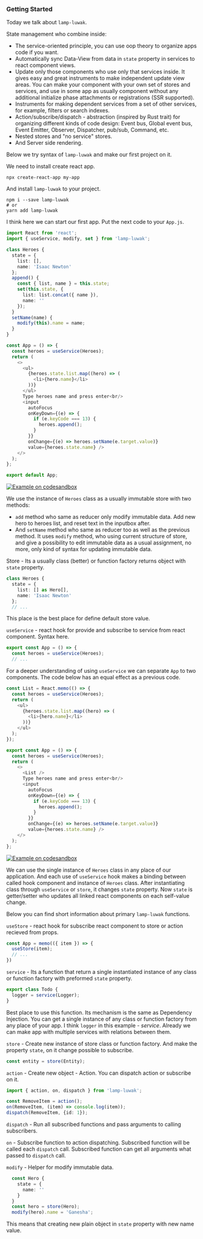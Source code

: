 ### Getting Started

Today we talk about `lamp-luwak`.

State management who combine inside:
- The service-oriented principle, you can use oop theory to organize apps code if you want.
- Automatically sync Data-View from data in `state` property in services to react component views.
- Update only those components who use only that services inside. It gives easy and great instruments to make independent update view areas. You can make your component with your own set of stores and services, and use in some app as usually component without any additional initialize phase attachments or registrations (SSR supported).
- Instruments for making dependent services from a set of other services, for example, filters or search indexes.
- Action/subscribe/dispatch - abstraction (inspired by Rust trait) for organizing different kinds of code design: Event bus, Global event bus, Event Emitter, Observer, Dispatcher, pub/sub, Command, etc.
- Nested stores and "no service" stores.
- And Server side rendering.

Below we try syntax of `lamp-luwak` and make our first project on it.

We need to install create react app.

```
npx create-react-app my-app
```

And install `lamp-luwak` to your project.

```
npm i --save lamp-luwak
# or
yarn add lamp-luwak
```

I think here we can start our first app. Put the next code to your `App.js`.

```typescript
import React from 'react';
import { useService, modify, set } from 'lamp-luwak';

class Heroes {
  state = {
    list: [],
    name: 'Isaac Newton'
  };
  append() {
    const { list, name } = this.state;
    set(this.state, {
      list: list.concat({ name }),
      name: ''
    });
  }
  setName(name) {
    modify(this).name = name;
  }
}

const App = () => {
  const heroes = useService(Heroes);
  return (
    <>
      <ul>
        {heroes.state.list.map((hero) => (
          <li>{hero.name}</li>
        ))}
      </ul>
      Type heroes name and press enter<br/>
      <input
        autoFocus
        onKeyDown={(e) => {
          if (e.keyCode === 13) {
            heroes.append();
          }
        }}
        onChange={(e) => heroes.setName(e.target.value)}
        value={heroes.state.name} />
    </>
  );
};

export default App;
```
[![Example on codesandbox](https://codesandbox.io/static/img/play-codesandbox.svg)](https://codesandbox.io/s/github/betula/lamp-luwak/tree/master/docs/code/heroes)

We use the instance of `Heroes` class as a usually immutable store with two methods:
- `add` method who same as reducer only modify immutable data. Add new hero to heroes list, and reset text in the inputbox after.
- And `setName` method who same as reducer too as well as the previous method. It uses `modify` method, who using current structure of store, and give a possibility to edit immutable data as a usual assignment, no more, only kind of syntax for updating immutable data.

Store - Its a usually class (better) or function factory returns object with `state` property.
```typescript
class Heroes {
  state = {
    list: [] as Hero[],
    name: 'Isaac Newton'
  };
  // ...
```
This place is the best place for define default store value.

`useService` - react hook for provide and subscribe to service from react component. Syntax here.
```typescript
export const App = () => {
  const heroes = useService(Heroes);
  // ...
```

For a deeper understanding of using `useService` we can separate `App` to two components. The code below has an equal effect as a previous code.

```typescript
const List = React.memo(() => {
  const heroes = useService(Heroes);
  return (
    <ul>
      {heroes.state.list.map((hero) => (
        <li>{hero.name}</li>
      ))}
    </ul>
  );
});

export const App = () => {
  const heroes = useService(Heroes);
  return (
    <>
      <List />
      Type heroes name and press enter<br/>
      <input
        autoFocus
        onKeyDown={(e) => {
          if (e.keyCode === 13) {
            heroes.append();
          }
        }}
        onChange={(e) => heroes.setName(e.target.value)}
        value={heroes.state.name} />
    </>
  );
};
```
[![Example on codesandbox](https://codesandbox.io/static/img/play-codesandbox.svg)](https://codesandbox.io/s/github/betula/lamp-luwak/tree/master/docs/code/heroes-2)

We can use the single instance of `Heroes` class in any place of our application. And each use of `useService` hook makes a binding between called hook component and instance of `Heroes` class. After instantiating class through `useService` or `store`, it changes `state` property. Now `state` is getter/setter who updates all linked react components on each self-value change.

Below you can find short information about primary `lamp-luwak` functions.

`useStore` - react hook for subscribe react component to store or action recieved from props.
```typescript
const App = memo(({ item }) => {
  useStore(item);
  // ...
})
```

`service` - Its a function that return a single instantiated instance of any class or function factory with preformed `state` property.
```typescript
export class Todo {
  logger = service(Logger);
}
```
Best place to use this function. Its mechanism is the same as Dependency Injection. You can get a single instance of any class or function factory from any place of your app. I think `logger` in this example - _service_. Already we can make app with multiple services with relations between them.

`store` - Create new instance of store class or function factory. And make the property `state`, on it change possible to subscribe.
```typescript
const entity = store(Entity);
```

`action` - Create new object - Action. You can dispatch action or subscribe on it.
```typescript
import { action, on, dispatch } from 'lamp-luwak';

const RemoveItem = action();
on(RemoveItem, (item) => console.log(item));
dispatch(RemoveItem, {id: 1});
```

`dispatch` - Run all subscribed functions and pass arguments to calling subscribers.

`on` - Subscribe function to action dispatching. Subscribed function will be called each `dispatch` call. Subscribed function can get all arguments what passed to `dispatch` call.

`modify` - Helper for modify immutable data.
```typescript
  const Hero {
    state = {
      name: ''
    }
  }
  const hero = store(Hero);
  modify(hero).name = 'Ganesha';
```
This means that creating new plain object in `state` property with new name value.
